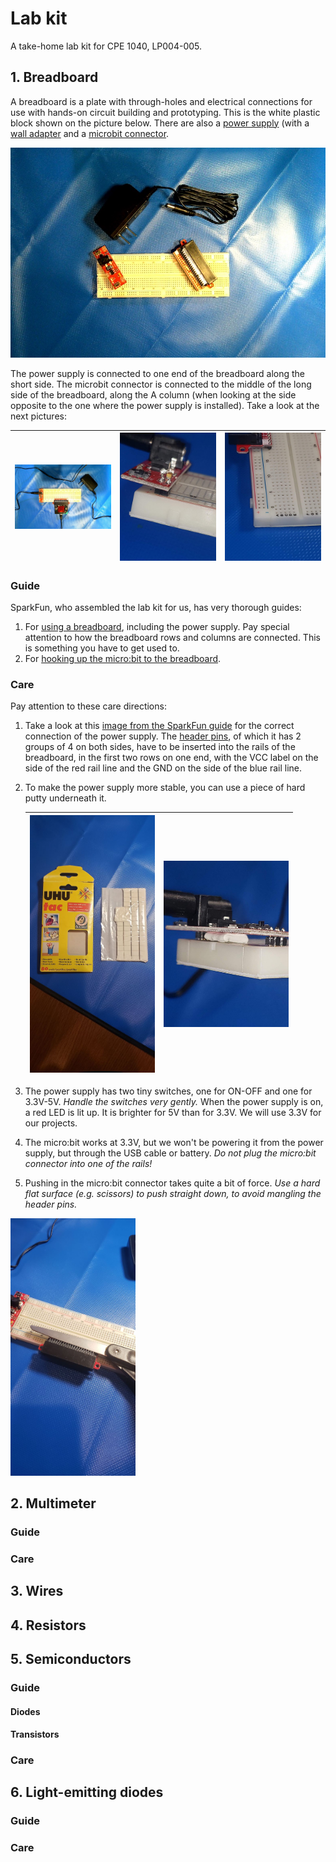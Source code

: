 # Lab kit

A take-home lab kit for CPE 1040, LP004-005.

## 1. Breadboard

A breadboard is a plate with through-holes and electrical connections for use with hands-on circuit building and prototyping. This is the white plastic block shown on the picture below. There are also a [power supply](https://www.sparkfun.com/products/13032) (with a [wall adapter](https://www.sparkfun.com/products/15314) and a [microbit connector](https://www.sparkfun.com/products/13989).

<img src="images/01-breadboard.jpg" width="600" />  

The power supply is connected to one end of the breadboard along the short side. The microbit connector is connected to the middle of the long side of the breadboard, along the A column (when looking at the side opposite to the one where the power supply is installed). Take a look at the next pictures:

<img src="images/02-breadboard-assembled.jpg" width="400" />  | <img src="images/15-power-supply-rails.jpg" width="400" /> | <img src="images/14-mb-breakout-col-a.jpg" width="400" />
--- | --- | ---


### Guide

SparkFun, who assembled the lab kit for us, has very thorough guides:
1. For [using a breadboard](https://learn.sparkfun.com/tutorials/how-to-use-a-breadboard/all), including the power supply. Pay special attention to how the breadboard rows and columns are connected. This is something you have to get used to.    
2. For [hooking up the micro:bit to the breadboard](https://learn.sparkfun.com/tutorials/microbit-breakout-board-hookup-guide).  

### Care

Pay attention to these care directions:
1. Take a look at this [image from the SparkFun guide](https://cdn.sparkfun.com/r/600-600/assets/2/f/9/d/a/513a1dfbce395fe524000001.JPG) for the correct connection of the power supply. The [header pins](https://www.mouser.com/images/samtec/images/samtec_mtms_SPL.jpg), of which it has 2 groups of 4 on both sides, have to be inserted into the rails of the breadboard, in the first two rows on one end, with the VCC label on the side of the red rail line and the GND on the side of the blue rail line.  
2. To make the power supply more stable, you can use a piece of hard putty underneath it.  

   <img src="images/12-uhu-tac.jpg" width="200"/> | <img src="images/16-power-supply-pad.jpg" width="200"/> 
   --- | ---

3. The power supply has two tiny switches, one for ON-OFF and one for 3.3V-5V. _Handle the switches very gently._ When the power supply is on, a red LED is lit up. It is brighter for 5V than for 3.3V. We will use 3.3V for our projects.  
4. The micro:bit works at 3.3V, but we won't be powering it from the power supply, but through the USB cable or battery. _Do not plug the micro:bit connector into one of the rails!_  
5. Pushing in the micro:bit connector takes quite a bit of force. _Use a hard flat surface (e.g. scissors) to push straight down, to avoid mangling the header pins._  

<img src="images/13-mb-breakout-scissors.jpg" width="200"/>  

## 2. Multimeter

### Guide

### Care

## 3. Wires

## 4. Resistors

## 5. Semiconductors

### Guide

#### Diodes

#### Transistors

### Care

## 6. Light-emitting diodes

### Guide

### Care




